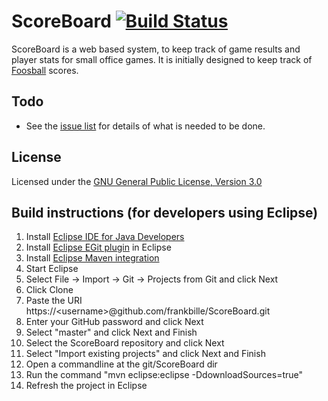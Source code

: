 ScoreBoard [![Build Status](https://secure.travis-ci.org/frankbille/ScoreBoard.png)](http://travis-ci.org/frankbille/ScoreBoard)
==========

ScoreBoard is a web based system, to keep track of game results and player stats for small office games. It is initially designed to keep track of [Foosball][foosball] scores.

Todo
----
* See the [issue list][issues] for details of what is needed to be done.

License
-------

Licensed under the [GNU General Public License, Version 3.0][license]


Build instructions (for developers using Eclipse)
-------------------------------------------------

1. Install [Eclipse IDE for Java Developers][eclipse]
2. Install [Eclipse EGit plugin][egit] in Eclipse
3. Install [Eclipse Maven integration][maven]
5. Start Eclipse
6. Select File -> Import -> Git -> Projects from Git and click Next
7. Click Clone
8. Paste the URI https://\<username\>@github.com/frankbille/ScoreBoard.git
9. Enter your GitHub password and click Next
10. Select "master" and click Next and Finish
11. Select the ScoreBoard repository and click Next
12. Select "Import existing projects" and click Next and Finish
13. Open a commandline at the git/ScoreBoard dir
14. Run the command "mvn eclipse:eclipse -DdownloadSources=true"
15. Refresh the project in Eclipse

[foosball]: http://en.wikipedia.org/wiki/Table_football
[ranking]: https://github.com/frankbille/ScoreBoard/issues/2
[nplusone]: https://github.com/frankbille/ScoreBoard/issues/4
[eclipse]: http://www.eclipse.org/downloads/
[egit]: http://eclipse.org/egit/download/
[maven]: http://www.eclipse.org/m2e/
[issues]: https://github.com/frankbille/ScoreBoard/issues
[license]: http://www.gnu.org/licenses/gpl.html
